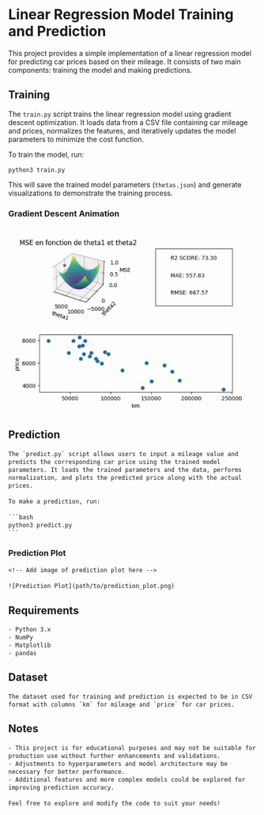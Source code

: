 # Linear Regression Model Training and Prediction

This project provides a simple implementation of a linear regression model for predicting car prices based on their mileage. It consists of two main components: training the model and making predictions.

## Training

The `train.py` script trains the linear regression model using gradient descent optimization. It loads data from a CSV file containing car mileage and prices, normalizes the features, and iteratively updates the model parameters to minimize the cost function.

To train the model, run:

```
python3 train.py
```

This will save the trained model parameters (`thetas.json`) and generate visualizations to demonstrate the training process.

### Gradient Descent Animation
<!-- Add gif of gradient descent animation here -->

![Gradient Descent Animation](train.gif)

## Prediction

	The `predict.py` script allows users to input a mileage value and predicts the corresponding car price using the trained model parameters. It loads the trained parameters and the data, performs normalization, and plots the predicted price along with the actual prices.

	To make a prediction, run:

	```bash
	python3 predict.py
	```

### Prediction Plot
	<!-- Add image of prediction plot here -->

	![Prediction Plot](path/to/prediction_plot.png)

## Requirements

	- Python 3.x
	- NumPy
	- Matplotlib
	- pandas

## Dataset

	The dataset used for training and prediction is expected to be in CSV format with columns `km` for mileage and `price` for car prices.

## Notes

	- This project is for educational purposes and may not be suitable for production use without further enhancements and validations.
	- Adjustments to hyperparameters and model architecture may be necessary for better performance.
	- Additional features and more complex models could be explored for improving prediction accuracy.

	Feel free to explore and modify the code to suit your needs!
